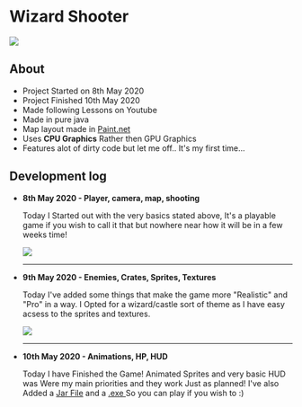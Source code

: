 <h1>Wizard Shooter</h1>

<img src= 'https://s6.gifyu.com/images/Gameplay.gif'>

<h2>About</h2>
<ul>
    <li>Project Started on 8th May 2020</li>
    <li>Project Finished 10th May 2020</li>
    <li>Made following Lessons on Youtube</li>
    <li>Made in pure java</li>
    <li>Map layout made in <a href="https://www.getpaint.net/download.html"> Paint.net</a> </li>
    <li>Uses <strong>CPU Graphics</strong> Rather then GPU Graphics</li>
    <li>Features alot of dirty code but let me off.. It's my first time...</li>
 
    
</ul>

<h2>Development log</h2>
<ul>
    <li><strong>8th May 2020 - Player, camera, map, shooting  </strong>
        <p>Today I Started out with the very basics stated above, It's a playable game if you wish to call it that but nowhere near how it will be in a few weeks time!</p>
        <img src='https://i.postimg.cc/gkFWbHWp/firstplay.png'>
         <hr>
     </li>
     <li><Strong>9th May 2020 - Enemies, Crates, Sprites, Textures</Strong>
        <p>Today I've added some things that make the game more "Realistic" and "Pro" in a way.
        I Opted for a wizard/castle sort of theme as I have easy acsess to the sprites and textures.
        </p>
        <img src='https://i.postimg.cc/rF64h6Wq/Add-Textures.png'>
         <hr>
     </li>
     <li><strong>10th May 2020 - Animations, HP, HUD</strong>
     <p>Today I have Finished the Game! Animated Sprites and very basic HUD was Were my main priorities and they work Just as planned!
     I've also Added a <a href="https://github.com/Dan-Sones/Wizard-Shooter/blob/master/Wizard%20Shoooter%20Release.jar">Jar File</a> and a <a href="https://github.com/Dan-Sones/Wizard-Shooter/blob/master/WizardShooter.exe"> .exe </a> So you can play if you wish to :)
     </p>
     </li>
       
</ul>